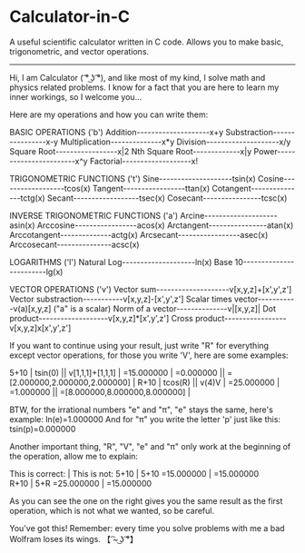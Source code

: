 # Calculator-in-C
A useful scientific calculator written in C code. Allows you to make basic, trigonometric, and vector operations.

------------------------------------------------------------------------------------------------------------------------------------------------------------------

Hi, I am Calculator ( ͡° ͜ʖ ͡°), and like most of my kind, I solve math and physics related problems. I know for a fact that you are here to learn my inner workings, so I welcome you...

Here are my operations and how you can write them:

BASIC OPERATIONS ('b')
Addition--------------------x+y
Substraction----------------x-y
Multiplication--------------x*y
Division--------------------x/y
Square Root-----------------x|2
Nth Square Root-------------x|y
Power-----------------------x^y
Factorial-------------------x!

TRIGONOMETRIC FUNCTIONS ('t')
Sine--------------------tsin(x)
Cosine------------------tcos(x)
Tangent-----------------ttan(x)
Cotangent---------------tctg(x)
Secant------------------tsec(x)
Cosecant----------------tcsc(x)

INVERSE TRIGONOMETRIC FUNCTIONS ('a')
Arcine--------------------asin(x)
Arccosine-----------------acos(x)
Arctangent----------------atan(x)
Arccotangent--------------actg(x)
Arcsecant-----------------asec(x)
Arccosecant---------------acsc(x)

LOGARITHMS ('l')
Natural Log--------------------ln(x)
Base 10------------------------lg(x)

VECTOR OPERATIONS ('v')
Vector sum--------------------v[x,y,z]+[x',y',z']
Vector substraction-----------v[x,y,z]-[x',y',z']
Scalar times vector-----------v(a)[x,y,z] ("a" is a scalar)
Norm of a vector--------------v|[x,y,z]|
Dot product-------------------v[x,y,z]*[x',y',z']
Cross product-----------------v[x,y,z]x[x',y',z']

If you want to continue using your result, just write "R" for everything except vector operations, for those you write 'V', here are some examples:

5+10         |  tsin(0)     ||  v[1,1,1]+[1,1,1]               |
=15.000000   |  =0.000000   ||  =[2.000000,2.000000,2.000000]  |
R+10         |  tcos(R)     ||  v(4)V                          |
=25.000000   |  =1.000000   ||  =[8.000000,8.000000,8.000000]  |

BTW, for the irrational numbers "e" and "π", "e" stays the same, here's example:
ln(e)=1.000000
And for "π" you write the letter 'p' just like this:
tsin(p)=0.000000

Another important thing, "R", "V", "e" and "π" only work at the beginning of the operation, allow me to explain:

This is correct:   |   This is not:
5+10               |   5+10
=15.000000         |   =15.000000    
R+10               |   5+R
=25.000000         |   =15.000000

As you can see the one on the right gives you the same result as the first operation, which is not what we wanted, so be careful.

You've got this!
Remember: every time you solve problems with me a bad Wolfram loses its wings.
【 ͡~ ͜ʖ ͡°】
